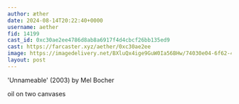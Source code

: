 ```yaml
---
author: æther
date: 2024-08-14T20:22:40+0000
username: aether
fid: 14199
cast_id: 0xc30ae2ee4786d8ab8a6917f4d4cbcf26bb135ed9
cast: https://farcaster.xyz/aether/0xc30ae2ee
image: https://imagedelivery.net/BXluQx4ige9GuW0Ia56BHw/74030e04-6f62-4220-c330-5d3469a2b700/original
layout: post
---
```


'Unnameable' (2003)
by Mel Bocher

oil on two canvases

<img src='https://imagedelivery.net/BXluQx4ige9GuW0Ia56BHw/74030e04-6f62-4220-c330-5d3469a2b700/original' alt='' referrerpolicy='no-referrer'/>
